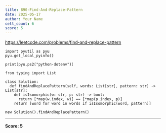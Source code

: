 ```yaml
---
title: 890-Find-And-Replace-Pattern
date: 2025-05-17
author: Your Name
cell_count: 6
score: 5
---
```


https://leetcode.com/problems/find-and-replace-pattern


```
import pyutil as pyu
pyu.get_local_pyinfo()
```


```
print(pyu.ps2("python-dotenv"))
```


```
from typing import List
```


```
class Solution:
  def findAndReplacePattern(self, words: List[str], pattern: str) -> List[str]:
    def isIsomorphic(w: str, p: str) -> bool:
      return [*map(w.index, w)] == [*map(p.index, p)]
    return [word for word in words if isIsomorphic(word, pattern)]
```


```
new Solution().findAndReplacePattern()
```


---
**Score: 5**